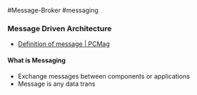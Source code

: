 #Message-Broker #messaging

### Message Driven Architecture

* [Definition of message | PCMag](https://www.pcmag.com/encyclopedia/term/message)

#### What is Messaging

* Exchange messages between components or applications
* Message is any data trans